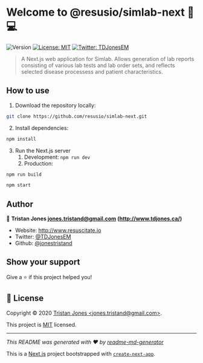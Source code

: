 # Welcome to @resusio/simlab-next 🧪 💻
![Version](https://img.shields.io/npm/v/@resusio/simlab-next?style=flat-square)
[![License: MIT](https://img.shields.io/badge/License-MIT-yellow.svg)](https://opensource.org/licenses/MIT)
[![Twitter: TDJonesEM](https://img.shields.io/twitter/follow/TDJonesEM.svg?style=social)](https://twitter.com/TDJonesEM)

> A Next.js web application for Simlab. Allows generation of lab reports consisting of various lab tests and lab order sets, and reflects selected disease processess and patient characteristics.

## How to use
1. Download the repository locally: 

```bash 
git clone https://github.com/resusio/simlab-next.git
```

2. Install dependencies:

```bash
npm install
```

3. Run the Next.js server
    1. Development: `npm run dev`
    2. Production:

```bash
npm run build

npm start
```

## Author

👤 **Tristan Jones <jones.tristand@gmail.com> (http://www.tdjones.ca/)**

* Website: http://www.resuscitate.io
* Twitter: [@TDJonesEM](https://twitter.com/TDJonesEM)
* Github: [@jonestristand](https://github.com/resusio)

## Show your support

Give a ⭐️ if this project helped you!

## 📝 License

Copyright © 2020 [Tristan Jones &lt;jones.tristand@gmail.com&gt;](https://github.com/resusio).

This project is [MIT](https://opensource.org/licenses/MIT) licensed.

***
_This README was generated with ❤️ by [readme-md-generator](https://github.com/kefranabg/readme-md-generator)_

This is a [Next.js](https://nextjs.org/) project bootstrapped with [`create-next-app`](https://github.com/vercel/next.js/tree/canary/packages/create-next-app).